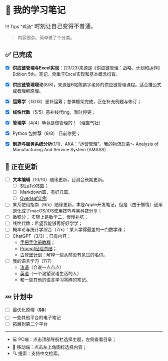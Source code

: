 # 📒 我的学习笔记

!!! Tips "鸡汤"
    <font size = 4>时刻让自己变得不普通。</font>

> 内容很杂。简单做了个分类。

## ✅ 已完成

- [x] **供应链管理与Excel实现**：(23/23)来源是《供应链管理：战略、计划和运作》Edition 5th。笔记，侧重于Excel实现和基本概念扫盲。
- [x] **供应链管理理论**(8/8)，来源是B站陈鹏宇老师的供应链管理课程。适合推公式或者理解原理。
- [x] **运筹学**（13/13）恶补运筹；总体框架完成，正在补充例题与修订；  
- [x] **线性代数**（5/5）恶补线代ing，暂时停更；
- [x] **管理学**（4/4）毕竟是做管理的！（理直气壮）
- [x] Python 包推荐（8/8） 目前停更；
- [x] **制造与服务系统分析**(1/1)，AKA：“运营管理”。我的物流启蒙～ Analysis of Manufacturing And Service System (AMASS)


## 🐌 正在更新
- [ ] **文本编辑**（10/10）随缘更新，目测会长期更新。
    - [ ] [$\LaTeX$篇](./TextEdit/LaTeX/LatexNotes.md)；
    - [ ] Markdown篇，有好几篇。
    - [ ] [Overleaf实例](./TextEdit/LaTeX/Overleaf.md)
- [ ] 果系使用指南（6/x）随缘更新，本是Apple开发笔记，但是（由于懒惰）逐渐退化成了macOS/iOS使用技巧与黑科技分享；
- [ ] 微积分： 实际上是数学二，慢慢补坑；
- [ ] 线性代数：希望我能够再好好学学；
- [ ] 概率论与统计学综合（7/x）：某人学得最差的一门数学课；
- [ ] ChatGPT（3/3）；已有内容：
    - [手把手注册教程](./ChatGPT/Register.md)；
    - [Prompt经验总结](./ChatGPT/Prompt1.md)；
    - [古登堡计划](./ChatGPT/Knowledge/Terms.md)：解释一些从前没有见过的名词。
- [ ] 我的语言学习（7/7）
    - [法语](./English/French.md)（会说一点点点）
    - [英语](./English/English.md)（一个渴望双语生活的人） 
    - 和一些其他的语言学习零碎的笔记。
## 💤 计划中

- [ ] 最优化原理（🔒🔒）
- [ ] 一些其他平台的电子笔记
- [ ] 拓展到第二个平台

-----

- 💻 PC端：点击顶部导航栏选择主题，左侧查看目录；
- 📱 移动端：点击左上角图标选择内容；
- 🔍 搜索：支持中文检索。